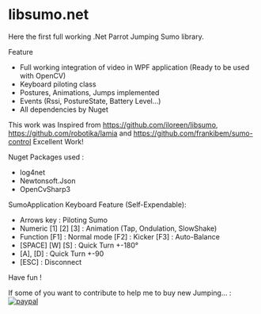 # libsumo.net

Here the first full working .Net Parrot Jumping Sumo library.

Feature
 - Full working integration of video in WPF application (Ready to be used with OpenCV)
 - Keyboard piloting class
 - Postures, Animations, Jumps implemented
 - Events (Rssi, PostureState, Battery Level...)
 - All dependencies by Nuget
 
 This work was Inspired from https://github.com/iloreen/libsumo, https://github.com/robotika/lamia and https://github.com/frankibem/sumo-control Excellent Work!

Nuget Packages used :
 - log4net
 - Newtonsoft.Json
 - OpenCvSharp3
 
SumoApplication Keyboard Feature (Self-Expendable):
 - Arrows key : Piloting Sumo
 - Numeric [1] [2] [3] : Animation (Tap, Ondulation, SlowShake)
 - Function [F1] : Normal mode
            [F2] : Kicker
            [F3] : Auto-Balance
 - [SPACE] [W] [S] : Quick Turn +-180°
 - [A], [D] : Quick Turn +-90
 - [ESC] : Disconnect
 
Have fun !


If some of you want to contribute to help me to buy  new Jumping... :
[![paypal](https://www.paypalobjects.com/en_US/i/btn/btn_donateCC_LG.gif)](paypal.me/pools/c/82madPSBJJ)
